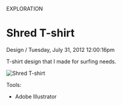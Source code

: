 <p class="type">EXPLORATION</p>

# Shred T-shirt

<p class="meta">Design  /  Tuesday, July 31, 2012 12:00:16pm</p>

T-shirt design that I made for surfing needs.

![Shred T-shirt](https://farooq-agent.web.app/assets/images/works/details/64-shred-t-shirt/i51.png)

Tools:
- Adobe Illustrator

